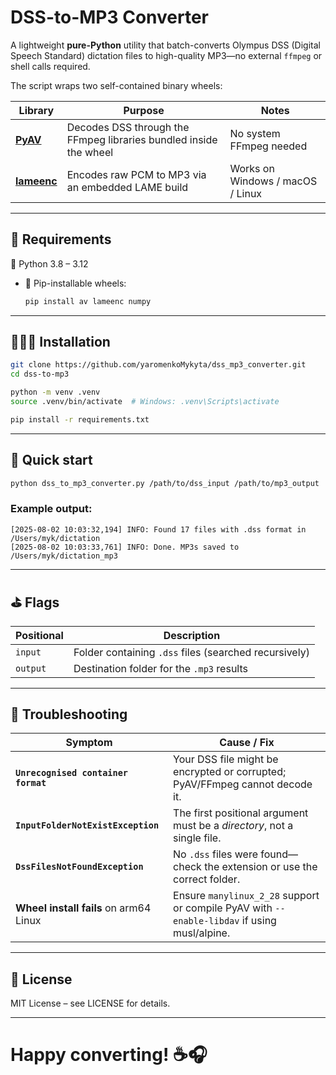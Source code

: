 # DSS-to-MP3 Converter

A lightweight **pure-Python** utility that batch-converts Olympus DSS (Digital Speech Standard) dictation files to high-quality MP3—no external `ffmpeg` or shell calls required.

The script wraps two self-contained binary wheels:

| Library | Purpose | Notes |
|---------|---------|-------|
| **[PyAV](https://github.com/PyAV-Org/PyAV)** | Decodes DSS through the FFmpeg libraries bundled inside the wheel | No system FFmpeg needed |
| **[lameenc](https://github.com/etienne-lms/lameenc)** | Encodes raw PCM to MP3 via an embedded LAME build | Works on Windows / macOS / Linux |

---

## 📃 Requirements

🐍 Python 3.8 – 3.12
* 🪈 Pip-installable wheels:
  ```bash
  pip install av lameenc numpy
  ```
---
## 👨🏻‍🔧 Installation
```bash
git clone https://github.com/yaromenkoMykyta/dss_mp3_converter.git
cd dss-to-mp3

python -m venv .venv
source .venv/bin/activate  # Windows: .venv\Scripts\activate

pip install -r requirements.txt
```
---
## 🏁 Quick start
```bash
python dss_to_mp3_converter.py /path/to/dss_input /path/to/mp3_output
```

### Example output:
```pgsql
[2025-08-02 10:03:32,194] INFO: Found 17 files with .dss format in /Users/myk/dictation
[2025-08-02 10:03:33,761] INFO: Done. MP3s saved to /Users/myk/dictation_mp3
```
---
## ⛳️ Flags
| Positional | Description                                           |
| ---------- | ----------------------------------------------------- |
| `input`    | Folder containing `.dss` files (searched recursively) |
| `output`   | Destination folder for the `.mp3` results             |

---
## 👿 Troubleshooting
| Symptom                                | Cause / Fix                                                                                  |
| -------------------------------------- | -------------------------------------------------------------------------------------------- |
| **`Unrecognised container format`**    | Your DSS file might be encrypted or corrupted; PyAV/FFmpeg cannot decode it.                 |
| **`InputFolderNotExistException`**     | The first positional argument must be a *directory*, not a single file.                      |
| **`DssFilesNotFoundException`**        | No `.dss` files were found—check the extension or use the correct folder.                    |
| **Wheel install fails** on arm64 Linux | Ensure `manylinux_2_28` support or compile PyAV with `--enable-libdav` if using musl/alpine. |

---
## 🪪 License
MIT License – see LICENSE for details.

---
# Happy converting! ☕🎧
